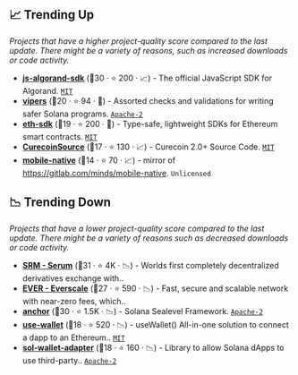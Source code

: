 ## 📈 Trending Up

_Projects that have a higher project-quality score compared to the last update. There might be a variety of reasons, such as increased downloads or code activity._

- <b><a href="https://github.com/algorand/js-algorand-sdk">js-algorand-sdk</a></b> (🥇30 ·  ⭐ 200 · 📈) - The official JavaScript SDK for Algorand. <code><a href="http://bit.ly/34MBwT8">MIT</a></code>
- <b><a href="https://github.com/saber-hq/vipers">vipers</a></b> (🥈20 ·  ⭐ 94 · 🐣) - Assorted checks and validations for writing safer Solana programs. <code><a href="http://bit.ly/3nYMfla">Apache-2</a></code>
- <b><a href="https://github.com/dethcrypto/eth-sdk">eth-sdk</a></b> (🥈19 ·  ⭐ 200 · 🐣) - Type-safe, lightweight SDKs for Ethereum smart contracts. <code><a href="http://bit.ly/34MBwT8">MIT</a></code>
- <b><a href="https://github.com/cygnusxi/CurecoinSource">CurecoinSource</a></b> (🥈17 ·  ⭐ 130 · 📈) - Curecoin 2.0+ Source Code. <code><a href="http://bit.ly/34MBwT8">MIT</a></code>
- <b><a href="https://github.com/Minds/mobile-native">mobile-native</a></b> (🥉14 ·  ⭐ 70 · 📈) - mirror of https://gitlab.com/minds/mobile-native. <code>Unlicensed</code>

## 📉 Trending Down

_Projects that have a lower project-quality score compared to the last update. There might be a variety of reasons such as decreased downloads or code activity._

- <b><a href="https://github.com/project-serum">SRM - Serum</a></b> (🥈31 ·  ⭐ 4K · 📉) - Worlds first completely decentralized derivatives exchange with.. <code><img src="https://git.io/J9cO9" style="display:inline;" width="13" height="13"></code>
- <b><a href="https://github.com/tonlabs">EVER - Everscale</a></b> (🥇27 ·  ⭐ 590 · 📉) - Fast, secure and scalable network with near-zero fees, which..
- <b><a href="https://github.com/project-serum/anchor">anchor</a></b> (🥇30 ·  ⭐ 1.5K · 📉) - Solana Sealevel Framework. <code><a href="http://bit.ly/3nYMfla">Apache-2</a></code>
- <b><a href="https://github.com/aragon/use-wallet">use-wallet</a></b> (🥈18 ·  ⭐ 520 · 📉) - useWallet() All-in-one solution to connect a dapp to an Ethereum.. <code><a href="http://bit.ly/34MBwT8">MIT</a></code>
- <b><a href="https://github.com/project-serum/sol-wallet-adapter">sol-wallet-adapter</a></b> (🥈18 ·  ⭐ 160 · 📉) - Library to allow Solana dApps to use third-party.. <code><a href="http://bit.ly/3nYMfla">Apache-2</a></code>

